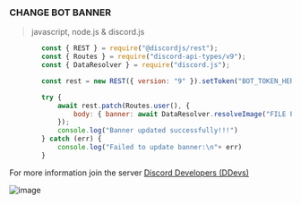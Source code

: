 ### CHANGE BOT BANNER 
> javascript, node.js & discord.js
```js
        const { REST } = require("@discordjs/rest");
        const { Routes } = require("discord-api-types/v9");
        const { DataResolver } = require("discord.js");

        const rest = new REST({ version: "9" }).setToken("BOT_TOKEN_HERE");

        try {
            await rest.patch(Routes.user(), {
                body: { banner: await DataResolver.resolveImage("FILE PATH OR BANNER LINK") },
            });
            console.log("Banner updated successfully!!!")
        } catch (err) {
            console.log("Failed to update banner:\n"+ err)
        }
```
For more information join the server [Discord Developers (DDevs)](https://discord.com/invite/discord-developers)

![image](https://github.com/ravenastar-js/shortlinks-scams/assets/31909648/44c7a375-dc2e-48cc-af41-0549e3914e64)
